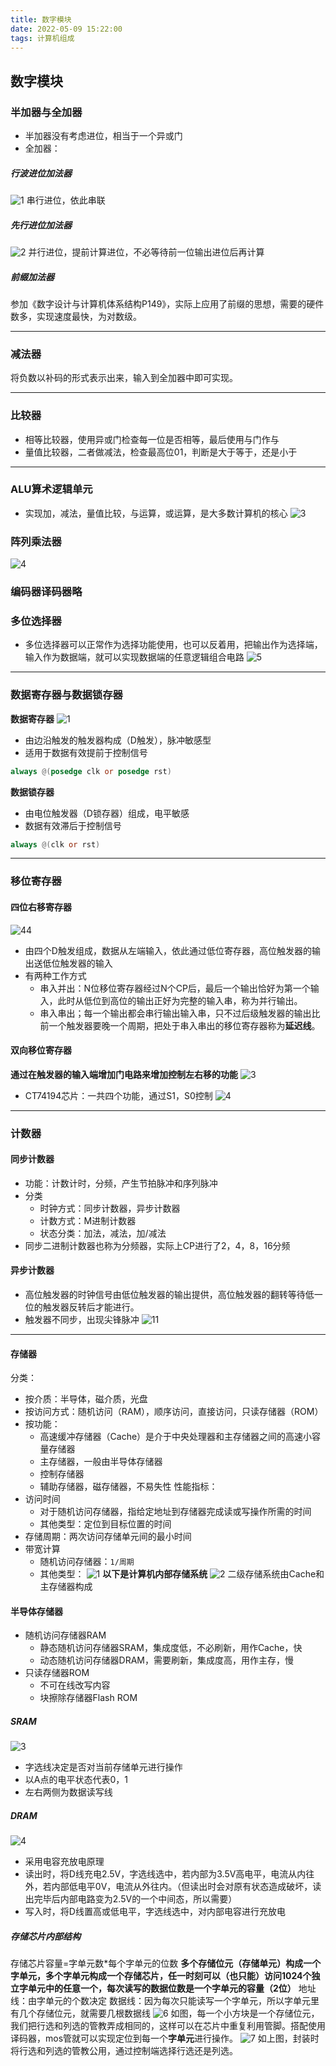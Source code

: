 ```yaml
---
title: 数字模块
date: 2022-05-09 15:22:00
tags: 计算机组成
---
```


## 数字模块

### 半加器与全加器

- 半加器没有考虑进位，相当于一个异或门
- 全加器：

##### 行波进位加法器

![1](https://note.youdao.com/yws/api/personal/file/4A82FB8FBB614A8B9EC8E1EAFF53B8E0?method=download&shareKey=13816bb38172af4236b25ae359fcd1eb)
串行进位，依此串联

##### 先行进位加法器

![2](https://note.youdao.com/yws/api/personal/file/FC56D45439FC45748E3F223823C14ED3?method=download&shareKey=43ec1bafebae5e3ba74256c05e5877e9)
并行进位，提前计算进位，不必等待前一位输出进位后再计算

##### 前缀加法器

参加《数字设计与计算机体系结构P149》，实际上应用了前缀的思想，需要的硬件数多，实现速度最快，为对数级。

------------------------

### 减法器

将负数以补码的形式表示出来，输入到全加器中即可实现。

------------------------

### 比较器

- 相等比较器，使用异或门检查每一位是否相等，最后使用与门作与
- 量值比较器，二者做减法，检查最高位01，判断是大于等于，还是小于

----------------------------

### ALU算术逻辑单元

- 实现加，减法，量值比较，与运算，或运算，是大多数计算机的核心
  ![3](https://note.youdao.com/yws/api/personal/file/E6EC7EAAB72D45CFA794F2453FBAF259?method=download&shareKey=8628617def2fc94f51475d90ce4100f7)

### 阵列乘法器

![4](https://note.youdao.com/yws/api/personal/file/D2BA58A290C54D01B4D585E383C3B927?method=download&shareKey=f050174849962641682f0fd3b244de98)

### 编码器译码器略

### 多位选择器

- 多位选择器可以正常作为选择功能使用，也可以反着用，把输出作为选择端，输入作为数据端，就可以实现数据端的任意逻辑组合电路
  ![5](https://note.youdao.com/yws/api/personal/file/B84BFAB05D094F1DADF48EB0BF38757C?method=download&shareKey=743fe6bac84f18a902f0b7f1d13b135d)

-------------

### 数据寄存器与数据锁存器

**数据寄存器**
![1](https://note.youdao.com/yws/api/personal/file/A1631345396F4BFE9B3B82124745AB46?method=download&shareKey=90ad7333df6a28fabd31fffc4eada20c)

- 由边沿触发的触发器构成（D触发），脉冲敏感型 
- 适用于数据有效提前于控制信号

```v
always @(posedge clk or posedge rst)
```

**数据锁存器**

- 由电位触发器（D锁存器）组成，电平敏感
- 数据有效滞后于控制信号

```v
always @(clk or rst)
```

------------------------

### 移位寄存器

#### 四位右移寄存器

![44](https://note.youdao.com/yws/api/personal/file/64638569CC7A4641BB504764B9680022?method=download&shareKey=efa473c569f7ace0f1019069bb1d818f)

- 由四个D触发组成，数据从左端输入，依此通过低位寄存器，高位触发器的输出送低位触发器的输入
- 有两种工作方式
  - 串入并出：N位移位寄存器经过N个CP后，最后一个输出恰好为第一个输入，此时从低位到高位的输出正好为完整的输入串，称为并行输出。
  - 串入串出；每一个输出都会串行输出输入串，只不过后级触发器的输出比前一个触发器要晚一个周期，把处于串入串出的移位寄存器称为**延迟线**。

#### 双向移位寄存器

**通过在触发器的输入端增加门电路来增加控制左右移的功能**
![3](https://note.youdao.com/yws/api/personal/file/2E83B9F516954A45A6D031A5A34BE929?method=download&shareKey=e7f7bfaec1a208e77a68d61bb6dc6371)

- CT74194芯片：一共四个功能，通过S1，S0控制
  ![4](https://note.youdao.com/yws/api/personal/file/7B0E78D4E3C54B8983DDC51D0BB7103D?method=download&shareKey=2e134456bdfc0b4ead27941887df8a94)

-----------------------

### 计数器

#### 同步计数器

- 功能：计数计时，分频，产生节拍脉冲和序列脉冲
- 分类
  - 时钟方式：同步计数器，异步计数器
  - 计数方式：M进制计数器
  - 状态分类：加法，减法，加/减法
- 同步二进制计数器也称为分频器，实际上CP进行了2，4，8，16分频

#### 异步计数器

- 高位触发器的时钟信号由低位触发器的输出提供，高位触发器的翻转等待低一位的触发器反转后才能进行。
- 触发器不同步，出现尖锋脉冲
  ![11](https://note.youdao.com/yws/api/personal/file/DBD3D2E6B38249489973D9D75E1ABD7C?method=download&shareKey=99397cfe426733cb3aa59d593eb75f79)

------------------------

#### 存储器

分类：

- 按介质：半导体，磁介质，光盘
- 按访问方式：随机访问（RAM），顺序访问，直接访问，只读存储器（ROM）
- 按功能：
  - 高速缓冲存储器（Cache）是介于中央处理器和主存储器之间的高速小容量存储器
  - 主存储器，一般由半导体存储器
  - 控制存储器
  - 辅助存储器，磁存储器，不易失性
    性能指标：
- 访问时间
  - 对于随机访问存储器，指给定地址到存储器完成读或写操作所需的时间
  - 其他类型：定位到目标位置的时间
- 存储周期：两次访问存储单元间的最小时间
- 带宽计算
  - 随机访问存储器：`1/周期`
  - 其他类型：
    ![1](https://note.youdao.com/yws/api/personal/file/B0FE9B454B1C477285250D522E9D58D5?method=download&shareKey=20db72df25cbfbf51432cc4b684850e7)
    **以下是计算机内部存储系统**
    ![2](https://note.youdao.com/yws/api/personal/file/A81342C375A44578988ACAA6DBDB22A7?method=download&shareKey=c18f292d6c0f8f409c4550badd68274f)
    二级存储系统由Cache和主存储器构成

#### 半导体存储器

- 随机访问存储器RAM
  - 静态随机访问存储器SRAM，集成度低，不必刷新，用作Cache，快
  - 动态随机访问存储器DRAM，需要刷新，集成度高，用作主存，慢
- 只读存储器ROM
  - 不可在线改写内容
  - 块擦除存储器Flash ROM

##### SRAM

![3](https://note.youdao.com/yws/api/personal/file/A97EABB052554835B7305D54C3215354?method=download&shareKey=02c0561714ff07048fbc84ccb174542f)

- 字选线决定是否对当前存储单元进行操作
- 以A点的电平状态代表0，1
- 左右两侧为数据读写线

##### DRAM

![4](https://note.youdao.com/yws/api/personal/file/393230E675D648EBA69E65A96813744F?method=download&shareKey=d55fdbc773da5aa54902e50fa585db80)

- 采用电容充放电原理
- 读出时，将D线充电2.5V，字选线选中，若内部为3.5V高电平，电流从内往外，若内部低电平0V，电流从外往内。（但读出时会对原有状态造成破坏，读出完毕后内部电路变为2.5V的一个中间态，所以需要）
- 写入时，将D线置高或低电平，字选线选中，对内部电容进行充放电

##### 存储芯片内部结构

存储芯片容量=字单元数*每个字单元的位数
**多个存储位元（存储单元）构成一个字单元，多个字单元构成一个存储芯片，任一时刻可以（也只能）访问1024个独立字单元中的任意一个，每次读写的数据位数是一个字单元的容量（2位）**
地址线：由字单元的个数决定
数据线：因为每次只能读写一个字单元，所以字单元里有几个存储位元，就需要几根数据线
![6](https://note.youdao.com/yws/api/personal/file/80CF6339D32143E7A80A4DF8122F4C08?method=download&shareKey=628e6043b1a6ebbad955d94efb92f96b)
如图，每一个小方块是一个存储位元，我们把行选和列选的管教弄成相同的，这样可以在芯片中重复利用管脚。搭配使用译码器，mos管就可以实现定位到每一个**字单元**进行操作。
![7](https://note.youdao.com/yws/api/personal/file/2A9D8D3DA7A141C7B3B7130B23972BB4?method=download&shareKey=c3dc38b55c49e803d56823a07d6ca743)
如上图，封装时将行选和列选的管教公用，通过控制端选择行选还是列选。
